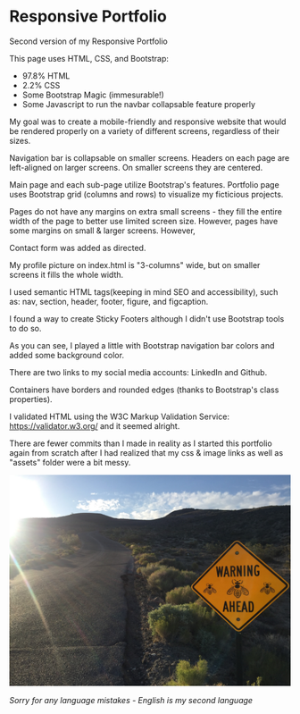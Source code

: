 # Responsive Portfolio

Second version of my Responsive Portfolio

This page uses HTML, CSS, and Bootstrap:
* 97.8% HTML
* 2.2% CSS
* Some Bootstrap Magic (immesurable!)
* Some Javascript to run the navbar collapsable feature properly

My goal was to create a mobile-friendly and responsive website that would be rendered properly on a variety of different screens, regardless of their sizes.

Navigation bar is collapsable on smaller screens.
Headers on each page are left-aligned on larger screens. On smaller screens they are centered.

Main page and each sub-page utilize Bootstrap's features.
Portfolio page uses Bootstrap grid (columns and rows) to visualize my ficticious projects.

Pages do not have any margins on extra small screens - they fill the entire width of the page to better use limited screen size. However, pages have some margins on small & larger screens. However, 

Contact form was added as directed.

My profile picture on index.html is "3-columns" wide, but on smaller screens it fills the whole width.

I used semantic HTML tags(keeping in mind SEO and accessibility), such as: nav, section, header, footer, figure, and figcaption.

I found a way to create Sticky Footers although I didn't use Bootstrap tools to do so.

As you can see, I played a little with Bootstrap navigation bar colors and added some background color.

There are two links to my social media accounts: LinkedIn and Github.

Containers have borders and rounded edges (thanks to Bootstrap's class properties).

I validated HTML using the W3C Markup Validation Service: https://validator.w3.org/ and it seemed alright.

There are fewer commits than I made in reality as I started this portfolio again from scratch after I had realized that my css & image links as well as "assets" folder were a bit messy.

![My picture](assets/images/DeathValley.jpg)

*Sorry for any language mistakes - English is my second language*
